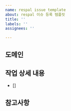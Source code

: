 ```yaml
---
name: respal issue template
about: respal 이슈 등록 템플릿
title: ''
labels: ''
assignees: ''

---
```


## 도메인
> 
## 작업 상세 내용
- []
## 참고사항
